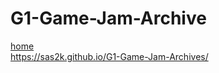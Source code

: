 # G1-Game-Jam-Archive
<a href='Home.html'>home</a><br>
https://sas2k.github.io/G1-Game-Jam-Archives/
